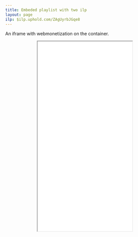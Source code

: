 ```yaml
---
title: Embeded playlist with two ilp
layout: page
ilp: $ilp.uphold.com/ZAgUyrbJGqe8
---
```


An iframe with webmonetization on the container.
<center>
    <iframe src="/playlist" width="300" height="600"></iframe>
</center>

